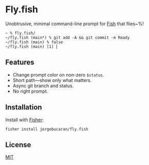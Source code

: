 # Fly.fish

Unobtrusive, minimal command-line prompt for [Fish](https://fishshell.com) that flies~%!

```console
~ % fly.fish/
~/fly.fish (main*) % git add -A && git commit -m Ready
~/fly.fish (main) % false
~/fly.fish (main) [1] ⎢
```

## Features

- Change prompt color on non-zero `$status`.
- Short path—show only what matters.
- Async git branch and status.
- No right prompt.

## Installation

Install with [Fisher](https://github.com/jorgebucaran/fisher):

```console
fisher install jorgebucaran/fly.fish
```

## License

[MIT](LICENSE.md)
